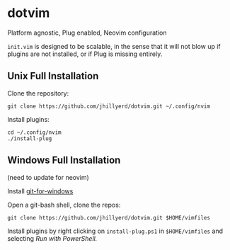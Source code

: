 dotvim
======

Platform agnostic, Plug enabled, Neovim configuration

`init.vim` is designed to be scalable, in the sense that it will not blow up if
plugins are not installed, or if Plug is missing entirely.


## Unix Full Installation

Clone the repository:

    git clone https://github.com/jhillyerd/dotvim.git ~/.config/nvim

Install plugins:

    cd ~/.config/nvim
    ./install-plug


## Windows Full Installation

(need to update for neovim)

Install [git-for-windows](https://git-for-windows.github.io/)

Open a git-bash shell, clone the repos:

    git clone https://github.com/jhillyerd/dotvim.git $HOME/vimfiles

Install plugins by right clicking on `install-plug.ps1` in `$HOME/vimfiles` 
and selecting *Run with PowerShell.*
